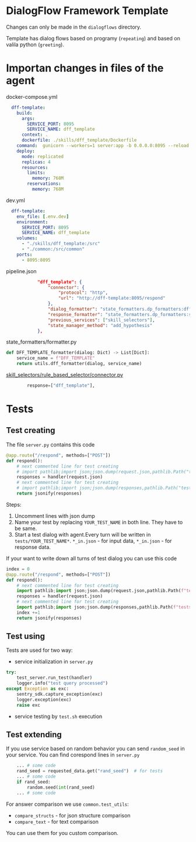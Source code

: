 # DialogFlow Framework Template
Changes can only be made in the `dialogflows` directory.

Template has dialog flows based on programy (`repeating`) and based on valila python (`greeting`).



# Importan changes in files of the agent
docker-compose.yml
```yml
  dff-template:
    build:
      args:
        SERVICE_PORT: 8095
        SERVICE_NAME: dff_template
      context: .
      dockerfile: ./skills/dff_template/Dockerfile
    command:  gunicorn --workers=1 server:app -b 0.0.0.0:8095 --reload
    deploy:
      mode: replicated
      replicas: 4
      resources:
        limits:
          memory: 768M
        reservations:
          memory: 768M
```


dev.yml
```yml
  dff-template:
    env_file: [.env.dev]
    environment:
      SERVICE_PORT: 8095
      SERVICE_NAME: dff_template
    volumes:
      - "./skills/dff_template:/src"
      - "./common:/src/common"
    ports:
      - 8095:8095
```

pipeline.json
```json
            "dff_template": {
                "connector": {
                    "protocol": "http",
                    "url": "http://dff-template:8095/respond"
                },
                "dialog_formatter": "state_formatters.dp_formatters:dff_template_formatter",
                "response_formatter": "state_formatters.dp_formatters:skill_with_attributes_formatter_service",
                "previous_services": ["skill_selectors"],
                "state_manager_method": "add_hypothesis"
            },
```

state_formatters/formatter.py
```python
def DFF_TEMPLATE_formatter(dialog: Dict) -> List[Dict]:
    service_name = f"DFF_TEMPLATE"
    return utils.dff_formatter(dialog, service_name)
```
[skill_selectors/rule_based_selector/connector.py](https://github.com/dilyararimovna/dp-dream-alexa/blob/a4fdea01a1f16c2a877f9d9447350463adc96a2f/skill_selectors/rule_based_selector/connector.py#L381)

```python
        response=["dff_template"],
```


# Tests
## Test creating

The file `server.py` contains this code

```python
@app.route("/respond", methods=["POST"])
def respond():
    # next commented line for test creating
    # import pathlib;import json;json.dump(request.json,pathlib.Path("tests/YOUR_TEST_NAME_in.json").open("wt"),indent=4)
    responses = handler(request.json)
    # next commented line for test creating
    # import pathlib;import json;json.dump(responses,pathlib.Path("tests/YOUR_TEST_NAME_out.json").open("wt"), indent=4)
    return jsonify(responses)

```
Steps:
1. Uncomment lines with json dump 
1. Name your test by replacing `YOUR_TEST_NAME` in both line. They have to be same.
1. Start a test dialog with agent.Every turn will be written in `tests/YOUR_TEST_NAME*`. `*_in.json` - for input data, `*_in.json` - for response data.

If your want to write down all turns of test dialog you can use this code

```python
index = 0
@app.route("/respond", methods=["POST"])
def respond():
    # next commented line for test creating
    import pathlib;import json;json.dump(request.json,pathlib.Path(f"tests/YOUR_TEST_NAME_{index}_in.json").open("wt"),indent=4)
    responses = handler(request.json)
    # next commented line for test creating
    import pathlib;import json;json.dump(responses,pathlib.Path(f"tests/YOUR_TEST_NAME_{index}_out.json").open("wt"), indent=4)
    index +=1
    return jsonify(responses)

```
## Test using
Tests are used for two way:

- service initialization in `server.py`

```python
try:
    test_server.run_test(handler)
    logger.info("test query processed")
except Exception as exc:
    sentry_sdk.capture_exception(exc)
    logger.exception(exc)
    raise exc
```

- service testing by `test.sh` execution


## Test extending
If you use service based on random behavior you can send `random_seed` in your service. You can find corespond lines in `server.py`
```python
    ... # some code
    rand_seed = requested_data.get("rand_seed")  # for tests
    ... # some code
    if rand_seed:
        random.seed(int(rand_seed)
    ... # some code
```

For answer comparison we use `common.test_utils`:
- `compare_structs` - for json structure comparison
- `compare_text` - for text comparison

You can use them for you custom comparison.
